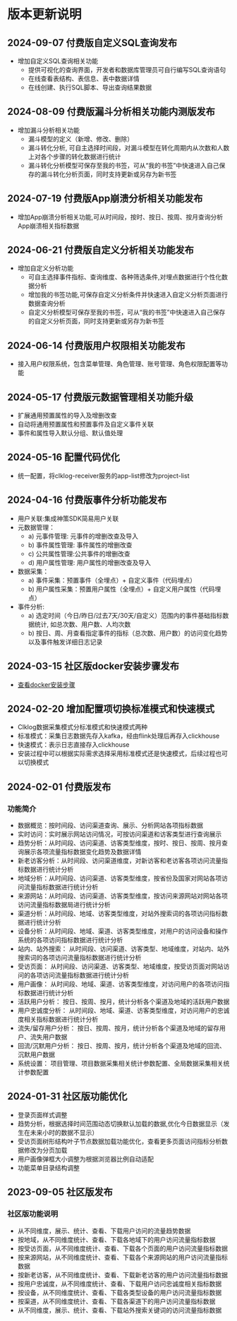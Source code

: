 # 版本更新说明

## 2024-09-07 付费版自定义SQL查询发布

- 增加自定义SQL查询相关功能
  - 提供可视化的查询界面，开发者和数据库管理员可自行编写SQL查询语句
  - 在线查看表结构、表信息、表中数据详情
  - 在线创建、执行SQL脚本、导出查询结果数据

## 2024-08-09 付费版漏斗分析相关功能内测版发布

- 增加漏斗分析相关功能
  - 漏斗模型的定义（新增、修改、删除）
  - 漏斗转化分析, 可自主选择时间段，对漏斗模型在转化周期内从次数和人数上对各个步骤的转化数据进行统计
  - 漏斗转化分析模型可保存至我的书签，可从“我的书签”中快速进入自己保存的漏斗转化分析页面，同时支持更新或另存为新书签

## 2024-07-19 付费版App崩溃分析相关功能发布

- 增加App崩溃分析相关功能,可从时间段，按时、按日、按周、按月查询分析App崩溃相关指标数据

## 2024-06-21 付费版自定义分析相关功能发布

- 增加自定义分析功能
  - 可自主选择事件指标、查询维度、各种筛选条件,对埋点数据进行个性化数据分析
  - 增加我的书签功能,可保存自定义分析条件并快速进入自定义分析页面进行数据查询分析
  - 自定义分析模型可保存至我的书签，可从“我的书签”中快速进入自己保存的自定义分析页面，同时支持更新或另存为新书签
  
## 2024-06-14 付费版用户权限相关功能发布

- 接入用户权限系统，包含菜单管理、角色管理、账号管理、角色权限配置等功能
  
## 2024-05-17 付费版元数据管理相关功能升级

- 扩展通用预置属性的导入及增删改查
- 自动将通用预置属性和预置事件及自定义事件关联
- 事件和属性导入默认分组、默认值处理

## 2024-05-16 配置代码优化

- 统一配置，将clklog-receiver服务的app-list修改为project-list

## 2024-04-16 付费版事件分析功能发布

- 用户关联:集成神策SDK简易用户关联
- 元数据管理：
  - a) 元事件管理: 元事件的增删改查及导入
  - b) 事件属性管理: 事件属性的增删改查
  - c) 公共属性管理:公共事件的增删改查
  - d) 用户属性管理: 用户属性的增删改查及导入
- 数据采集：
  - a) 事件采集：预置事件（全埋点）+ 自定义事件（代码埋点）
  - b) 用户属性采集：预置用户属性（全埋点）+ 自定义用户属性（代码埋点）
- 事件分析:
  - a) 选定时间（今日/昨日/过去7天/30天/自定义）范围内的事件基础指标数据统计, 如总次数、用户数、人均次数
  - b) 按日、周、月查看指定事件的指标（总次数、用户数）的访问变化趋势以及事件触发详细日志记录

## 2024-03-15 社区版docker安装步骤发布

- [查看docker安装步骤](/docker_installation/introduce.md)

## 2024-02-20 增加配置项切换标准模式和快速模式

- Clklog数据采集模式分标准模式和快速模式两种
- 标准模式：采集日志数据先存入kafka，经由flink处理后再存入clickhouse
- 快速模式：表示日志直接存入clickhouse
- 安装过程中可以根据实际需求选择采用标准模式还是快速模式，后续过程也可以切换模式

## 2024-02-01 付费版发布

### 功能简介

- 数据概览：按时间段、访问渠道查询、展示、分析网站各项指标数据
- 实时访问：实时展示网站访问情况，可按访问渠道和访客类型进行查询展示
- 趋势分析：从时间段、访问渠道、访客类型维度，按时、按日、按周、按月查询展示各项流量指标数据变化趋势及数据详情
- 新老访客分析：从时间段、访问渠道维度，对新访客和老访客各项访问流量指标数据进行统计分析
- 地域分析：从时间段、访问渠道、访客类型维度，按省份及国家对网站各项访问流量指标数据进行统计分析
- 来源网站：从时间段、访问渠道、访客类型维度，按访问来源网站对网站各项访问流量指标数据局进行统计分析
- 渠道分析：从时间段、地域、访客类型维度，对站外搜索词的各项访问指标数据进行统计分析
- 设备分析：从时间段、地域、渠道、访客类型维度，对用户的访问设备和操作系统的各项访问指标数据进行统计分析
- 站内、站外搜索： 从时间段、访问渠道、访客类型、地域维度，对站内、站外搜索词的各项访问流量指标数据进行统计分析
- 受访页面： 从时间段、访问渠道、访客类型、地域维度，按受访页面对网站访问的各项访问流量指标数据进行统计分析
- 用户画像： 从时间段、地域、渠道、访客类型维度，对访问用户的各项访问指标数据进行统计分析
- 活跃用户分析： 按日、按周、按月，统计分析各个渠道及地域的活跃用户数据
- 用户忠诚度分析： 从时间段、地域、渠道、访客类型维度，对访问用户的忠诚度相关指标数据进行统计分析
- 流失/留存用户分析： 按日、按周、按月，统计分析各个渠道及地域的留存用户、流失用户数据
- 回流/沉默用户分析： 按日、按周、按月，统计分析各个渠道及地域的回流、沉默用户数据
- 系统设置： 项目管理、项目数据采集相关统计参数配置、全局数据采集相关统计参数配置

## 2024-01-31 社区版功能优化

- 登录页面样式调整
- 趋势分析，根据选择时间范围动态切换默认加载的数据,优化今日数据显示（发生在未来小时的数据不显示）
- 受访页面树形结构叶子节点数据加载功能优化，查看更多页面访问指标分析数据修改为分页加载
- 用户画像弹框大小调整为根据浏览器比例自动适配
- 功能菜单目录结构调整

## 2023-09-05 社区版发布

### 社区版功能说明

- 从不同维度，展示、统计、查看、下载用户访问的流量趋势数据
- 按地域，从不同维度统计、查看、下载各地域下的用户访问流量指标数据
- 按受访页面，从不同维度统计、查看、下载各个页面的用户访问流量指标数据
- 按来源网站，从不同维度统计、查看、下载各个来源网站的用户访问流量指标数据
- 按新老访客，从不同维度统计、查看、下载新老访客的用户访问流量指标数据
- 按用户忠诚度，从不同维度统计、查看、下载用户访问忠诚度相关指标数据
- 按设备，从不同维度统计、查看、下载各类型设备的用户访问流量指标数据
- 按渠道，从不同维度统计、查看、下载各渠道下的用户访问流量指标数据
- 从不同维度，展示、统计、查看、下载站外搜索关键词的访问流量指标数据

<!-- ### 优化&修复 -->
<!-- ### 新贡献者 -->
